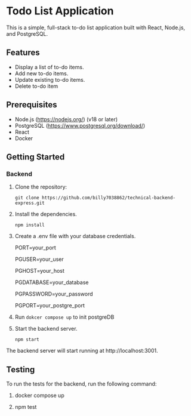 # Todo List Application

This is a simple, full-stack to-do list application built with React, Node.js, and PostgreSQL.

## Features
- Display a list of to-do items.
- Add new to-do items.
- Update existing to-do items.
- Delete to-do item

## Prerequisites
- Node.js (https://nodejs.org/) (v18 or later)
- PostgreSQL (https://www.postgresql.org/download/)
- React
- Docker

## Getting Started

### Backend
1. Clone the repository:

    `git clone https://github.com/billy7038862/technical-backend-express.git`
    
2. Install the dependencies.
    
    `npm install`
    
3. Create a .env file with your database credentials.
   
    PORT=your_port
       
    PGUSER=your_user
    
    PGHOST=your_host
    
    PGDATABASE=your_database
    
    PGPASSWORD=your_password
    
    PGPORT=your_postgre_port
    
5. Run `dokcer compose up` to init postgreDB

6. Start the backend server.
    
    `npm start`
    
The backend server will start running at http://localhost:3001.


## Testing
To run the tests for the backend, run the following command:
1. docker compose up

2. npm test



